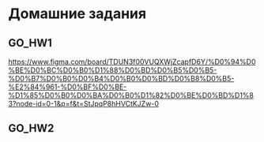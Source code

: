 # Домашние задания

## GO_HW1  
https://www.figma.com/board/TDUN3f00VUQXWjZcapfD6Y/%D0%94%D0%BE%D0%BC%D0%B0%D1%88%D0%BD%D0%B5%D0%B5-%D0%B7%D0%B0%D0%B4%D0%B0%D0%BD%D0%B8%D0%B5-%E2%84%961-%D0%BF%D0%BE-%D1%85%D0%B0%D0%BA%D0%B0%D1%82%D0%BE%D0%BD%D1%83?node-id=0-1&p=f&t=StJpqP8hHVCtKJZw-0

## GO_HW2  
